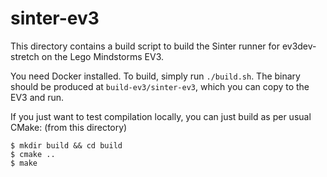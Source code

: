 # sinter-ev3

This directory contains a build script to build the Sinter runner for
ev3dev-stretch on the Lego Mindstorms EV3.

You need Docker installed. To build, simply run `./build.sh`. The binary should
be produced at `build-ev3/sinter-ev3`, which you can copy to the EV3 and run.

If you just want to test compilation locally, you can just build as per usual
CMake: (from this directory)

```
$ mkdir build && cd build
$ cmake ..
$ make
```
